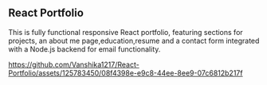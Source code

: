 ## React Portfolio

This is fully functional responsive React portfolio, featuring sections for projects, an about me page,education,resume and a contact form integrated with a Node.js backend for email functionality.



https://github.com/Vanshika1217/React-Portfolio/assets/125783450/08f4398e-e9c8-44ee-8ee9-07c6812b217f

